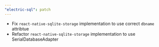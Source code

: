 ```yaml
---
"electric-sql": patch
---
```


- Fix `react-native-sqlite-storage` implementation to use correct `dbname` attribtue
- Refactor `react-native-sqlite-storage` implementation to use SerialDatabaseAdapter
